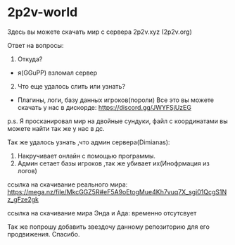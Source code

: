 # 2p2v-world
Здесь вы можете скачать мир с сервера 2p2v.xyz (2p2v.org) 

Ответ на вопросы:
1. Откуда?
  - я(GGuPP) взломал сервер
2. Что еще удалось слить или узнать?
  - Плагины, логи, базу данных игроков(пороли)
  Все это вы можете скачать у нас в дискорде: https://discord.gg/JWYFSjUzEG
  
  p.s. Я просканировал мир на двойные сундуки, файл с координатами вы можете найти так же у нас в дс.
  
  Так же удалось узнать ,что админ сервера(Dimianas):
  1. Накручивает онлайн с помощью программы.
  2. Админ сетает базы игроков ,так же убивает их(Инофрмация из логов)
 
 
ссылка на скачивание реального мира: https://mega.nz/file/MkcGGZ5R#eF5A9oEtogMue4Kh7vuq7X_sgi01QcgS1Nz_gFze2gk 

ссылка на скачивание мира Энда и Ада: временно отсутсвует 


Так же попрошу добавить звездочу данному репозиторию для его продвижения. Спасибо.
